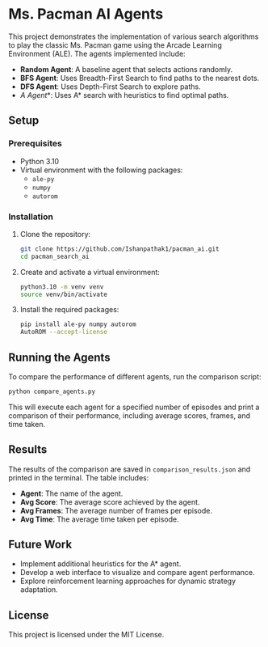 # Ms. Pacman AI Agents

This project demonstrates the implementation of various search algorithms to play the classic Ms. Pacman game using the Arcade Learning Environment (ALE). The agents implemented include:

- **Random Agent**: A baseline agent that selects actions randomly.
- **BFS Agent**: Uses Breadth-First Search to find paths to the nearest dots.
- **DFS Agent**: Uses Depth-First Search to explore paths.
- **A* Agent**: Uses A* search with heuristics to find optimal paths.

## Setup

### Prerequisites
- Python 3.10
- Virtual environment with the following packages:
  - `ale-py`
  - `numpy`
  - `autorom`

### Installation
1. Clone the repository:
   ```bash
   git clone https://github.com/Ishanpathak1/pacman_ai.git
   cd pacman_search_ai
   ```

2. Create and activate a virtual environment:
   ```bash
   python3.10 -m venv venv
   source venv/bin/activate
   ```

3. Install the required packages:
   ```bash
   pip install ale-py numpy autorom
   AutoROM --accept-license
   ```

## Running the Agents

To compare the performance of different agents, run the comparison script:
```bash
python compare_agents.py
```

This will execute each agent for a specified number of episodes and print a comparison of their performance, including average scores, frames, and time taken.

## Results

The results of the comparison are saved in `comparison_results.json` and printed in the terminal. The table includes:
- **Agent**: The name of the agent.
- **Avg Score**: The average score achieved by the agent.
- **Avg Frames**: The average number of frames per episode.
- **Avg Time**: The average time taken per episode.

## Future Work
- Implement additional heuristics for the A* agent.
- Develop a web interface to visualize and compare agent performance.
- Explore reinforcement learning approaches for dynamic strategy adaptation.

## License
This project is licensed under the MIT License. 